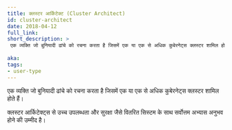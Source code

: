 ```yaml
---
title: क्लस्टर आर्किटेक्ट (Cluster Architect)
id: cluster-architect
date: 2018-04-12
full_link: 
short_description: >
 एक व्यक्ति जो बुनियादी ढांचे को रचना करता है जिसमें एक या एक से अधिक कुबेरनेट्स क्लस्टर शामिल होते हैं।
 
aka: 
tags:
- user-type
---
```

एक व्यक्ति जो बुनियादी ढांचे को रचना करता है जिसमें एक या एक से अधिक कुबेरनेट्स क्लस्टर शामिल होते हैं।

<!--more-->

क्लस्टर आर्किटेक्ट्स से उच्च उपलब्धता और सुरक्षा जैसे वितरित सिस्टम के साथ सर्वोत्तम अभ्यास अनुभव होने की उम्मीद है।
